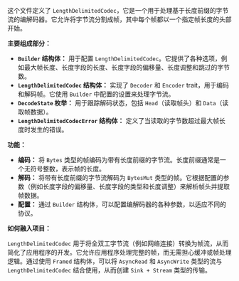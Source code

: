 这个文件定义了 `LengthDelimitedCodec`，它是一个用于处理基于长度前缀的字节流的编解码器。它允许将字节流分割成帧，其中每个帧都以一个指定帧长度的头部开始。

**主要组成部分：**

*   **`Builder` 结构体：** 用于配置 `LengthDelimitedCodec`。它提供了各种选项，例如最大帧长度、长度字段的长度、长度字段的偏移量、长度调整和跳过的字节数。
*   **`LengthDelimitedCodec` 结构体：** 实现了 `Decoder` 和 `Encoder` trait，用于编码和解码帧。它使用 `Builder` 中配置的设置来处理字节流。
*   **`DecodeState` 枚举：** 用于跟踪解码状态，包括 `Head`（读取帧头）和 `Data`（读取帧数据）。
*   **`LengthDelimitedCodecError` 结构体：** 定义了当读取的字节数超过最大帧长度时发生的错误。

**功能：**

*   **编码：** 将 `Bytes` 类型的帧编码为带有长度前缀的字节流。长度前缀通常是一个无符号整数，表示帧的长度。
*   **解码：** 将带有长度前缀的字节流解码为 `BytesMut` 类型的帧。它根据配置的参数（例如长度字段的偏移量、长度字段的类型和长度调整）来解析帧头并提取帧数据。
*   **配置：** 通过 `Builder` 结构体，可以配置编解码器的各种参数，以适应不同的协议。

**如何融入项目：**

`LengthDelimitedCodec` 用于将全双工字节流（例如网络连接）转换为帧流，从而简化了应用程序的开发。它允许应用程序处理完整的帧，而无需担心缓冲或帧处理逻辑。通过使用 `Framed` 结构体，可以将 `AsyncRead` 和 `AsyncWrite` 类型的流与 `LengthDelimitedCodec` 结合使用，从而创建 `Sink + Stream` 类型的传输。

